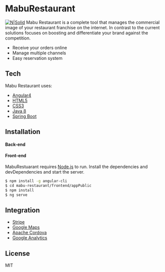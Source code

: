 # MabuRestaurant
[![N|Solid](http://mabu.es/assets/mabu.svg)](https://nodesource.com/products/nsolid)
Mabu Restaurant is a complete tool that manages the commercial image of your restaurant franchise on the internet. In contrast to the current solutions focuses on boosting and differentiate your brand against the competition.

  - Receive your orders online
  - Manage multiple channels
  - Easy reservation system

## Tech
Mabu Restaurant uses:

* [Angular4](angular.io)
* [HTML5](https://www.w3schools.com/html/html5_intro.asp)
* [CSS3](https://www.w3schools.com/css/css3_intro.asp)
* [Java 8](http://www.oracle.com/technetwork/java/javase/overview/java8-2100321.html)
* [Spring Boot](https://projects.spring.io/spring-boot/)


## Installation
#### Back-end

#### Front-end
MabuRestuarant requires [Node.js](https://nodejs.org/es/download/) to run.
Install the dependencies and devDependencies and start the server.

```sh
$ npm install -g angular-cli
$ cd mabu-restaurant/frontend/appPublic
$ npm install
$ ng serve
```

## Integration

* [Stripe](https://stripe.com)
* [Google Maps](https://developers.google.com/maps/?hl=es-419)
* [Apache Cordova](https://cordova.apache.org/)
* [Google Analytics](https://analytics.google.com/analytics/web/provision/?authuser=0#provision/SignUp/)

License
----

MIT


